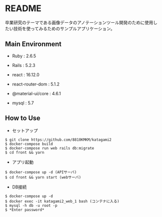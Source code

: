 # README

卒業研究のテーマである画像データのアノテーションツール開発のために使用したい技術を使ってみるためのサンプルアプリケーション。

## Main Environment

* Ruby : 2.6.5

* Rails : 5.2.3

* react : 16.12.0

* react-router-dom : 5.1.2

* @material-ui/core : 4.6.1

* mysql : 5.7

## How to Use
- セットアップ
```
$ git clone https://github.com/8810KMKM/katagami2
$ docker-compose build
$ docker-compose run web rails db:migrate
$ cd front && yarn
```
- アプリ起動
```
$ docker-compose up -d (APIサーバ)
$ cd front && yarn start (webサーバ)
```
- DB接続
```
$ docker-compose up -d
$ docker exec -it katagami2_web_1 bash (コンテナに入る)
$ mysql -h db -u root -p
$ *Enter password*
```
